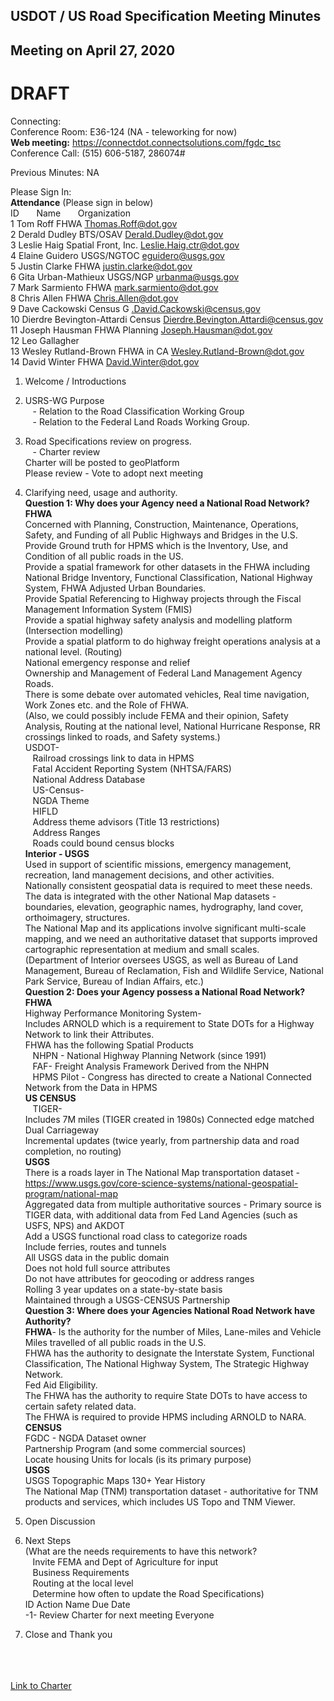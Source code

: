 ## USDOT / US Road Specification Meeting Minutes   
## Meeting on April 27, 2020  
# DRAFT

Connecting:  
Conference Room: E36-124 (NA - teleworking for now)  
**Web meeting:**  https://connectdot.connectsolutions.com/fgdc_tsc  
Conference Call: (515) 606-5187, 286074#    

Previous Minutes: NA  

Please Sign In:  
**Attendance** (Please sign in below)    
ID &nbsp; &nbsp; &nbsp; Name &nbsp; &nbsp; &nbsp; Organization      
1	Tom Roff	FHWA	Thomas.Roff@dot.gov  
2	Derald Dudley	BTS/OSAV	Derald.Dudley@dot.gov  
3	Leslie Haig	Spatial Front, Inc.	Leslie.Haig.ctr@dot.gov  
4	Elaine Guidero	USGS/NGTOC	eguidero@usgs.gov  
5	Justin Clarke	FHWA	justin.clarke@dot.gov  
6	Gita Urban-Mathieux	USGS/NGP	urbanma@usgs.gov  
7	Mark Sarmiento	FHWA	mark.sarmiento@dot.gov  
8	Chris Allen	FHWA	Chris.Allen@dot.gov  
9	Dave Cackowski	Census	G .David.Cackowski@census.gov  
10	Dierdre Bevington-Attardi	Census	Dierdre.Bevington.Attardi@census.gov  
11	Joseph Hausman	FHWA Planning	Joseph.Hausman@dot.gov  
12	Leo Gallagher		  
13	Wesley Rutland-Brown	FHWA in CA	Wesley.Rutland-Brown@dot.gov  
14	David Winter	FHWA	David.Winter@dot.gov  

1.	Welcome / Introductions  

2.	USRS-WG Purpose   
&nbsp; &nbsp;- Relation to the Road Classification Working Group  
&nbsp; &nbsp;- Relation to the Federal Land Roads Working Group.  
 
3.	Road Specifications review on progress.  
&nbsp; &nbsp;- Charter review  
Charter will be posted to geoPlatform   
Please review - Vote to adopt next meeting  

4.	Clarifying need, usage and authority.  
**Question 1: Why does your Agency need a National Road Network?**   
__FHWA__    
Concerned with Planning, Construction, Maintenance, Operations, Safety, and Funding of all Public Highways and Bridges in the U.S.  
Provide Ground truth for HPMS which is the Inventory, Use, and Condition of all public roads in the US.  
Provide a spatial framework for other datasets in the FHWA including National Bridge Inventory, Functional Classification, National Highway System, FHWA Adjusted Urban Boundaries.  
Provide Spatial Referencing to Highway projects through the Fiscal Management Information System (FMIS)  
Provide a spatial highway safety analysis and modelling platform (Intersection modelling)  
Provide a spatial platform to do highway freight operations analysis at a national level. (Routing)  
National emergency response and relief   
Ownership and Management of Federal Land Management Agency Roads.  
There is some debate over automated vehicles, Real time navigation, Work Zones etc. and the Role of FHWA.  
(Also, we could possibly include FEMA and their opinion, Safety Analysis, Routing at the national level, National Hurricane Response, RR crossings linked to roads, and Safety systems.)  
USDOT-  
&nbsp; &nbsp;Railroad crossings link to data in HPMS  
&nbsp; &nbsp;Fatal Accident Reporting System (NHTSA/FARS)   
&nbsp; &nbsp;National Address Database  
&nbsp; &nbsp;US-Census-    
&nbsp; &nbsp;NGDA Theme   
&nbsp; &nbsp;HIFLD  
&nbsp; &nbsp;Address theme advisors (Title 13 restrictions)  
&nbsp; &nbsp;Address Ranges  
&nbsp; &nbsp;Roads could bound census blocks  
__Interior - USGS__  
Used in support of scientific missions, emergency management, recreation, land management decisions, and other activities.   
Nationally consistent geospatial data is required to meet these needs. The data is integrated with the other National Map datasets - boundaries, elevation, geographic names, hydrography, land cover, orthoimagery, structures.  
The National Map and its applications involve significant multi-scale mapping, and we need an authoritative dataset that supports improved cartographic representation at medium and small scales.  
(Department of Interior oversees USGS, as well as Bureau of Land Management, Bureau of Reclamation, Fish and Wildlife Service, National Park Service, Bureau of Indian Affairs, etc.)     
**Question 2: Does your Agency possess a National Road Network?**    
 	__FHWA__     
	Highway Performance Monitoring System-  
	Includes ARNOLD which is a requirement to State DOTs for a Highway Network to link their Attributes.  
	FHWA has the following Spatial Products  
	&nbsp; &nbsp;NHPN - National Highway Planning Network (since 1991)  
	&nbsp; &nbsp;FAF- Freight Analysis Framework Derived from the NHPN  
	&nbsp; &nbsp;HPMS Pilot - Congress has directed to create a National Connected Network from the Data in HPMS   
	__US CENSUS__   
	&nbsp; &nbsp;TIGER-  
	Includes 7M miles (TIGER created in 1980s) 
	Connected edge matched  
	Dual Carriageway  
	Incremental updates (twice yearly, from partnership data and road completion, no routing)   
	__USGS__    
	There is a roads layer in The National Map transportation dataset - https://www.usgs.gov/core-science-systems/national-geospatial-program/national-map  
	Aggregated data from multiple authoritative sources - Primary source is TIGER data, with additional data from Fed Land Agencies (such as USFS, NPS) and AKDOT  
	Add a USGS functional road class to categorize roads   
	Include ferries, routes and tunnels  
	All USGS data in the public domain  
	Does not hold full source attributes  
	Do not have attributes for geocoding or address ranges  
	Rolling 3 year updates on a state-by-state basis  
	Maintained through a USGS-CENSUS Partnership  
**Question 3: Where does your Agencies National Road Network have Authority?**  
	__FHWA__- Is the authority for the number of Miles, Lane-miles and Vehicle Miles travelled of all public roads in the U.S.  
	FHWA has the authority to designate the Interstate System, Functional Classification, The National Highway System, The Strategic Highway Network.  
	Fed Aid Eligibility.    
	The FHWA has the authority to require State DOTs to have access to certain safety related data.  
	The FHWA is required to provide HPMS including ARNOLD to NARA.  
	__CENSUS__  
	FGDC - NGDA Dataset owner    
	Partnership Program (and some commercial sources)   
	Locate housing Units for locals (is its primary purpose)  
	__USGS__  
	USGS Topographic Maps 130+ Year History  
	The National Map (TNM) transportation dataset - authoritative for TNM products and services, which includes US Topo and TNM Viewer.   

5.	Open Discussion  

6.	Next Steps  
(What are the needs requirements to have this network?  
	&nbsp; &nbsp;Invite FEMA and Dept of Agriculture for input  
	&nbsp; &nbsp;Business Requirements  
	&nbsp; &nbsp;Routing at the local level  
	&nbsp; &nbsp;Determine how often to update the Road Specifications)  
  ID	Action	Name	Due Date  
  -1-	  Review Charter for next meeting	Everyone   

7.	Close and Thank you   

&nbsp; &nbsp;  
&nbsp; &nbsp;  
&nbsp; &nbsp;  
[Link to Charter](https://github.com/BTS-OSAV/FGDC-Geospatial-Transportation-Subcommittee/blob/master/Working%20Groups/US%20Road%20Specification/Charter.md)  
